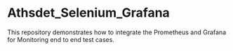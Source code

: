 # Athsdet_Selenium_Grafana
This repository demonstrates how to integrate the Prometheus and Grafana for Monitoring end to end test cases.
